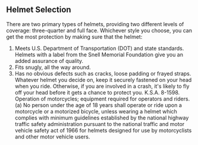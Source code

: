 ## Helmet Selection
There are two primary types of helmets, providing two different levels of coverage: three-quarter and full face.
Whichever style you choose, you can get the most protection by making sure that the helmet:
1. Meets U.S. Department of Transportation (DOT) and state standards. Helmets with a label from the Snell Memorial Foundation give you an added assurance of quality.
2. Fits snugly, all the way around.
3. Has no obvious defects such as cracks, loose padding or frayed straps.
Whatever helmet you decide on, keep it securely fastened on your head when you ride. Otherwise, if you are involved in a crash, it's likely to fly off your head before it gets a chance to protect you.
K.S.A. 8-1598. Operation of motorcycles; equipment required for operators and riders. (a) No person under the age of 18 years shall operate or ride upon a motorcycle or a motorized bicycle, unless wearing a helmet which complies with minimum guidelines established by the national highway traffic safety administration pursuant to the national traffic and motor vehicle safety act of 1966 for helmets designed for use by motorcyclists and other motor vehicle users.